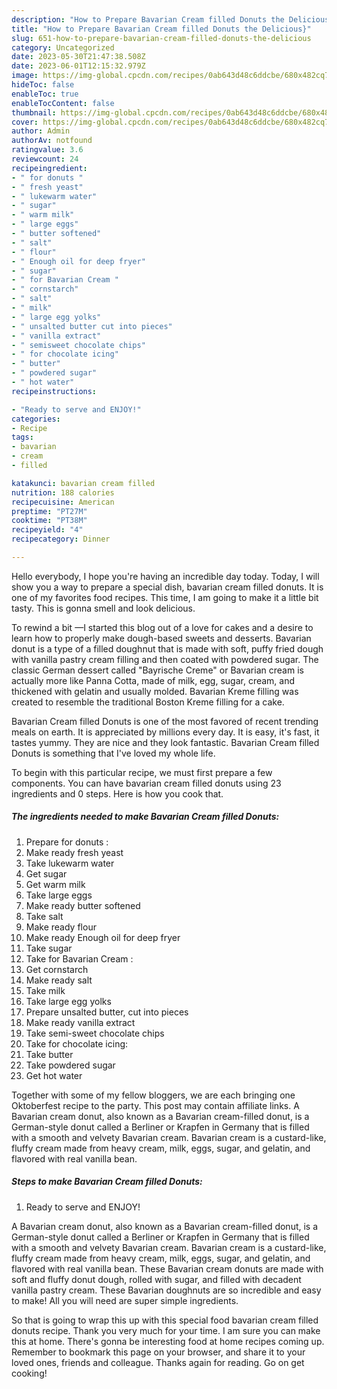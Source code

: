 ```yaml
---
description: "How to Prepare Bavarian Cream filled Donuts the Delicious}"
title: "How to Prepare Bavarian Cream filled Donuts the Delicious}"
slug: 651-how-to-prepare-bavarian-cream-filled-donuts-the-delicious
category: Uncategorized
date: 2023-05-30T21:47:38.508Z
date: 2023-06-01T12:15:32.979Z
image: https://img-global.cpcdn.com/recipes/0ab643d48c6ddcbe/680x482cq70/bavarian-cream-filled-donuts-recipe-main-photo.jpg
hideToc: false
enableToc: true
enableTocContent: false
thumbnail: https://img-global.cpcdn.com/recipes/0ab643d48c6ddcbe/680x482cq70/bavarian-cream-filled-donuts-recipe-main-photo.jpg
cover: https://img-global.cpcdn.com/recipes/0ab643d48c6ddcbe/680x482cq70/bavarian-cream-filled-donuts-recipe-main-photo.jpg
author: Admin
authorAv: notfound
ratingvalue: 3.6
reviewcount: 24
recipeingredient:
- " for donuts "
- " fresh yeast"
- " lukewarm water"
- " sugar"
- " warm milk"
- " large eggs"
- " butter softened"
- " salt"
- " flour"
- " Enough oil for deep fryer"
- " sugar"
- " for Bavarian Cream "
- " cornstarch"
- " salt"
- " milk"
- " large egg yolks"
- " unsalted butter cut into pieces"
- " vanilla extract"
- " semisweet chocolate chips"
- " for chocolate icing"
- " butter"
- " powdered sugar"
- " hot water"
recipeinstructions:

- "Ready to serve and ENJOY!"
categories:
- Recipe
tags:
- bavarian
- cream
- filled

katakunci: bavarian cream filled 
nutrition: 188 calories
recipecuisine: American
preptime: "PT27M"
cooktime: "PT38M"
recipeyield: "4"
recipecategory: Dinner

---
```



Hello everybody, I hope you're having an incredible day today. Today, I will show you a way to prepare a special dish, bavarian cream filled donuts. It is one of my favorites food recipes. This time, I am going to make it a little bit tasty. This is gonna smell and look delicious.

To rewind a bit —I started this blog out of a love for cakes and a desire to learn how to properly make dough-based sweets and desserts. Bavarian donut is a type of a filled doughnut that is made with soft, puffy fried dough with vanilla pastry cream filling and then coated with powdered sugar. The classic German dessert called &#34;Bayrische Creme&#34; or Bavarian cream is actually more like Panna Cotta, made of milk, egg, sugar, cream, and thickened with gelatin and usually molded. Bavarian Kreme filling was created to resemble the traditional Boston Kreme filling for a cake.

Bavarian Cream filled Donuts is one of the most favored of recent trending meals on earth. It is appreciated by millions every day. It is easy, it's fast, it tastes yummy. They are nice and they look fantastic. Bavarian Cream filled Donuts is something that I've loved my whole life.


To begin with this particular recipe, we must first prepare a few components. You can have bavarian cream filled donuts using 23 ingredients and 0 steps. Here is how you cook that.

<!--inarticleads1-->

##### The ingredients needed to make Bavarian Cream filled Donuts:

1. Prepare  for donuts :
1. Make ready  fresh yeast
1. Take  lukewarm water
1. Get  sugar
1. Get  warm milk
1. Take  large eggs
1. Make ready  butter softened
1. Take  salt
1. Make ready  flour
1. Make ready  Enough oil for deep fryer
1. Take  sugar
1. Take  for Bavarian Cream :
1. Get  cornstarch
1. Make ready  salt
1. Take  milk
1. Take  large egg yolks
1. Prepare  unsalted butter, cut into pieces
1. Make ready  vanilla extract
1. Take  semi-sweet chocolate chips
1. Take  for chocolate icing:
1. Take  butter
1. Take  powdered sugar
1. Get  hot water


Together with some of my fellow bloggers, we are each bringing one Oktoberfest recipe to the party. This post may contain affiliate links. A Bavarian cream donut, also known as a Bavarian cream-filled donut, is a German-style donut called a Berliner or Krapfen in Germany that is filled with a smooth and velvety Bavarian cream. Bavarian cream is a custard-like, fluffy cream made from heavy cream, milk, eggs, sugar, and gelatin, and flavored with real vanilla bean. 

<!--inarticleads2-->

##### Steps to make Bavarian Cream filled Donuts:


1. Ready to serve and ENJOY!

A Bavarian cream donut, also known as a Bavarian cream-filled donut, is a German-style donut called a Berliner or Krapfen in Germany that is filled with a smooth and velvety Bavarian cream. Bavarian cream is a custard-like, fluffy cream made from heavy cream, milk, eggs, sugar, and gelatin, and flavored with real vanilla bean. These Bavarian cream donuts are made with soft and fluffy donut dough, rolled with sugar, and filled with decadent vanilla pastry cream. These Bavarian doughnuts are so incredible and easy to make! All you will need are super simple ingredients. 

So that is going to wrap this up with this special food bavarian cream filled donuts recipe. Thank you very much for your time. I am sure you can make this at home. There's gonna be interesting food at home recipes coming up. Remember to bookmark this page on your browser, and share it to your loved ones, friends and colleague. Thanks again for reading. Go on get cooking!
